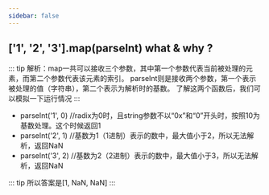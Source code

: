 ```yaml
---
sidebar: false
---
```


## ['1', '2', '3'].map(parseInt) what & why ?

::: tip
解析：map一共可以接收三个参数，其中第一个参数代表当前被处理的元素，而第二个参数代表该元素的索引。
parseInt则是接收两个参数，第一个表示被处理的值（字符串），第二个表示为解析时的基数。
了解这两个函数后，我们可以模拟一下运行情况
:::

- parseInt('1', 0) //radix为0时，且string参数不以“0x”和“0”开头时，按照10为基数处理。这个时候返回1
- parseInt('2', 1) //基数为1（1进制）表示的数中，最大值小于2，所以无法解析，返回NaN
- parseInt('3', 2) //基数为2（2进制）表示的数中，最大值小于3，所以无法解析，返回NaN

::: tip
所以答案是[1, NaN, NaN]
:::